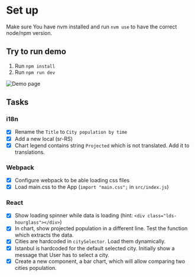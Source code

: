 # Set up

Make sure You have nvm installed and run `nvm use` to have the correct node/npm version.

## Try to run demo

1. Run `npm install`
2. Run `npm run dev`

![Demo page](/docs/app.png)

## Tasks

### i18n

- [x] Rename the `Title` to `City population by time`
- [x] Add a new local (sr-RS)
- [x] Chart legend contains string `Projected` which is not translated. Add it to translations.

### Webpack

- [x] Configure webpack to be able loading css files
- [x] Load main.css to the App (`import "main.css";` in `src/index.js`)

### React

- [x] Show loading spinner while data is loading (hint: `<div class="lds-hourglass"></div>`)
- [x] In chart, show projected population in a different line. Test the function which extracts the data.
- [x] Cities are hardcoded in `citySelector`. Load them dynamically.
- [x] Istanbul is hardcoded for the default selected city. Initially show a message that User has to select a city.
- [x] Create a new component, a bar chart, which will allow comparing two cities population.
